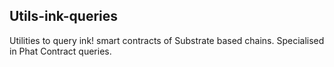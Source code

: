 <h2>Utils-ink-queries</h2>
<div></div>
Utilities to query ink! smart contracts of Substrate based chains.
Specialised in Phat Contract queries.
